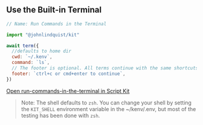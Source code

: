 <meta url="https://github.com/johnlindquist/kit/discussions/821">
<meta id="D_kwDOEu7MBc4AP_up">
<meta sectionIndex="1">
<meta title="Built-in Terminal">
<meta section="Essentials">
<meta i="4">    
<meta path="docs/built-in-terminal">

## Use the Built-in Terminal

```js
// Name: Run Commands in the Terminal

import "@johnlindquist/kit"

await term({
  //defaults to home dir
  cwd: `~/.kenv`,
  command: `ls`,
  // The footer is optional. All terms continue with the same shortcuts
  footer: `ctrl+c or cmd+enter to continue`,
})
```

[Open run-commands-in-the-terminal in Script Kit](https://scriptkit.com/api/new?name=run-commands-in-the-terminal&url=https://gist.githubusercontent.com/johnlindquist/e1fbd791d67d772c047f2afcab087cff/raw/37f5ab92f8caafbf437d4f234818ebae67fb7fba/run-commands-in-the-terminal.js")

> Note: The shell defaults to `zsh`. You can change your shell by setting the `KIT_SHELL` environment variable in the ~/kenv/.env, but most of the testing has been done with `zsh`.
